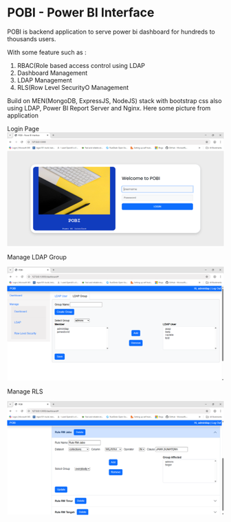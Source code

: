 # POBI - Power BI Interface

POBI is backend application to serve power bi dashboard for hundreds to thousands users.

With some feature such as :
1. RBAC(Role based access control using LDAP
2. Dashboard Management
3. LDAP Management
4. RLS(Row Level SecurityO Management

Build on MEN(MongoDB, ExpressJS, NodeJS) stack with bootstrap css also using LDAP, Power BI Report Server and Nginx.
Here some picture from application

Login Page
![login_page](https://github.com/renosuprastiyo/pobi-powerbi-userinterface/blob/main/resources/login_page.png)

Manage LDAP Group

![manage_ldap_group](https://github.com/renosuprastiyo/pobi-powerbi-userinterface/blob/main/resources/manage_ldap_group.png)

Manage RLS

![manage_rls_view](https://github.com/renosuprastiyo/pobi-powerbi-userinterface/blob/main/resources/manage_rls_view.png)
